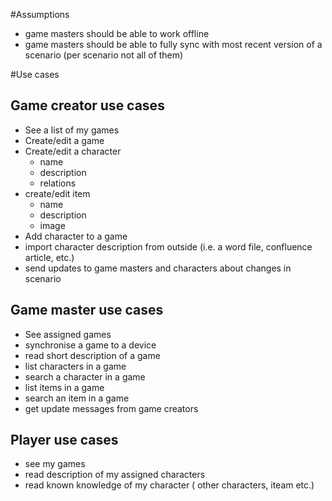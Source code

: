 #Assumptions

- game masters should be able to work offline
- game masters should be able to fully sync with most recent version of a scenario (per scenario not all of them)


#Use cases

## Game creator use cases

- See a list of my games
- Create/edit a game
- Create/edit a character
    - name
    - description
    - relations
- create/edit item
    - name
    - description
    - image
- Add character to a game
- import character description from outside (i.e. a word file, confluence article, etc.)
- send updates to game masters and characters about changes in scenario

## Game master use cases

- See assigned games
- synchronise a game to a device
- read short description of a game
- list characters in a game
- search a character in a game
- list items in a game
- search an item in a game
- get update messages from game creators
## Player use cases

- see my games
- read description of my assigned characters
- read known knowledge of my character ( other characters, iteam etc.)
